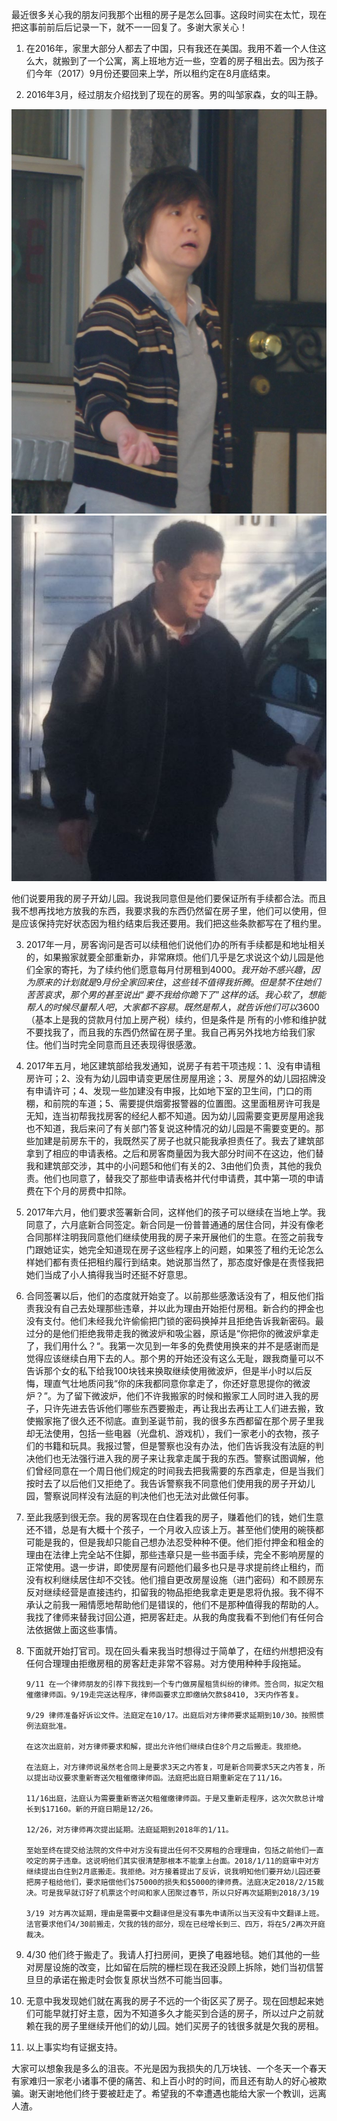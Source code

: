 最近很多关心我的朋友问我那个出租的房子是怎么回事。这段时间实在太忙，现在把这事前前后后记录一下，就不一一回复了。多谢大家关心！

1.	在2016年，家里大部分人都去了中国，只有我还在美国。我用不着一个人住这么大，就搬到了一个公寓，离上班地方近一些，空着的房子租出去。因为孩子们今年（2017）9月份还要回来上学，所以租约定在8月底结束。 

2.	2016年3月，经过朋友介绍找到了现在的房客。男的叫邹家森，女的叫王静。
 
![王静](https://github.com/roguetenants/wangjing/blob/master/wangjing.jpg)![邹家森](https://github.com/roguetenants/wangjing/blob/master/zou.jpg)

他们说要用我的房子开幼儿园。我说我同意但是他们要保证所有手续都合法。而且我不想再找地方放我的东西，我要求我的东西仍然留在房子里，他们可以使用，但是应该保持完好状态因为租约结束后我还要用。我们把这些条款都写在了租约里。

3.	2017年一月，房客询问是否可以续租他们说他们办的所有手续都是和地址相关的，如果搬家就要全部重新办，非常麻烦。他们几乎是乞求说这个幼儿园是他们全家的寄托，为了续约他们愿意每月付房租到$4000。我开始不感兴趣，因为原来的计划就是9月份全家回来住，这些钱不值得我折腾。但是禁不住她们苦苦哀求，那个男的甚至说出“要不我给你跪下了”这样的话。我心软了，想能帮人的时候尽量帮人吧，大家都不容易。既然是帮人，就告诉他们可以$3600（基本上是我的贷款月付加上房产税）续约，但是条件是 所有的小修和维护就不要找我了，而且我的东西仍然留在房子里。我自己再另外找地方给我们家住。他们当时完全同意而且还表现得很感激。

4.	2017年五月，地区建筑部给我发通知，说房子有若干项违规：1、没有申请租房许可；2、没有为幼儿园申请变更居住房屋用途；3、房屋外的幼儿园招牌没有申请许可；4、发现一些加建没有申报，比如地下室的卫生间，门口的雨棚，和前院的车道；5、需要提供烟雾报警器的位置图。这里面租房许可我是无知，连当初帮我找房客的经纪人都不知道。因为幼儿园需要变更房屋用途我也不知道，我后来问了有关部门答复说这种情况的幼儿园是不需要变更的。那些加建是前房东干的，我既然买了房子也就只能我承担责任了。我去了建筑部拿到了相应的申请表格。之后和房客商量因为我大部分时间不在这边，他们替我和建筑部交涉，其中的小问题5和他们有关的2、3由他们负责，其他的我负责。他们也同意了，替我交了那些申请表格并代付申请费，其中第一项的申请费在下个月的房费中扣除。

5.	2017年六月，他们要求签署新合同，这样他们的孩子可以继续在当地上学。我同意了，六月底新合同签定。新合同是一份普普通通的居住合同，并没有像老合同那样注明我同意他们继续使用我的房子来开展他们的生意。在签之前我专门跟她证实，她完全知道现在房子这些程序上的问题，如果签了租约无论怎么样她们都有责任把租约履行到结束。她说那当然了，那态度好像是在责怪我把她们当成了小人搞得我当时还挺不好意思。

6.	合同签署以后，他们的态度就开始变了。以前那些感激话没有了，相反他们指责我没有自己去处理那些违章，并以此为理由开始拒付房租。新合约的押金也没有支付。他们未经我允许偷偷把门锁的密码换掉并且拒绝告诉我新密码。最过分的是他们拒绝我带走我的微波炉和吸尘器，原话是“你把你的微波炉拿走了，我们用什么？“。我第一次见到一年多的免费使用换来的并不是感谢而是觉得应该继续白用下去的人。那个男的开始还没有这么无耻，跟我商量可以不告诉那个女的私下给我100块钱来换取继续使用微波炉，但是半小时以后反悔，理直气壮地质问我“你的床我都同意你拿走了，你还好意思提你的微波炉？”。为了留下微波炉，他们不许我搬家的时候和搬家工人同时进入我的房子，只许先进去告诉他们哪些东西要搬走，再让我出去再让工人们进去搬，致使搬家拖了很久还不彻底。直到圣诞节前，我的很多东西都留在那个房子里我却无法使用，包括一些电器（光盘机、游戏机），我们一家老小的衣物，孩子们的书籍和玩具。我报过警，但是警察也没有办法，他们告诉我没有法庭的判决他们也无法强行进入我的房子来让我拿走属于我的东西。警察试图调解，他们曾经同意在一个周日他们规定的时间我去把我需要的东西拿走，但是当我们按时去了以后他们又拒绝了。我告诉警察我不同意他们使用我的房子开幼儿园，警察说同样没有法庭的判决他们也无法对此做任何事。

7.	至此我感到很无奈。我的房客现在白住着我的房子，赚着他们的钱，她们生意还不错，总是有大概十个孩子，一个月收入应该上万。甚至他们使用的碗筷都可能是我的，但是我却只能自己想办法忍受种种不便。他们拒付押金和租金的理由在法律上完全站不住脚，那些违章只是一些书面手续，完全不影响房屋的正常使用。退一步讲，即使房屋有问题他们最多也只是寻求提前终止租约，而没有权利继续居住却不交钱。他们擅自更改房屋设施（进门密码）和不顾房东反对继续经营是直接违约，扣留我的物品拒绝我拿走更是恩将仇报。我不得不承认之前我一厢情愿地帮助他们是错误的，他们不是那种值得我的帮助的人。我找了律师来替我讨回公道，把房客赶走。从我的角度我看不到他们有任何合法依据做上面这些事情。

8.	下面就开始打官司。现在回头看来我当时想得过于简单了，在纽约州想把没有任何合理理由拒缴房租的房客赶走非常不容易。对方使用种种手段拖延。

        9/11 在一个律师朋友的引荐下我找到一个专门做房屋租赁纠纷的律师。签合同，拟定欠租催缴律师函。9/19走完送达程序，律师函要求立即缴纳欠款$8410, 3天内作答复。
        
        9/29 律师准备好诉讼文件。法庭定在10/17。出庭后对方律师要求延期到10/30。按照惯例法庭批准。
        
        在这次出庭前，对方律师要求和解，提出允许他们继续白住8个月之后搬走。我拒绝。
        
        在法庭上，对方律师说虽然老合同上是要求3天之内答复，可是新合同要求5天之内答复，所以提出动议要求重新寄送欠租催缴律师函。法庭把出庭日期重新定在了11/16。
        
        11/16出庭，法庭认为需要重新寄送欠租催缴律师函。于是又重新走程序，这次欠款总计增长到$17160。新的开庭日期是12/26。
        
        12/26，对方律师再次提出延期。法庭延期到2018年的1/11。
        
        至始至终在提交给法院的文件中对方没有提出任何不交房租的合理理由，包括之前他们一直咬定的房子违章。这说明他们其实很清楚那根本不能拿上台面。2018/1/11的庭审中对方继续提出白住到2月底搬走。我拒绝。对方接着提出了反诉，说我明知他们要开幼儿园还要把房子租给他们，要求赔偿他们$75000的损失和$5000的律师费。法庭决定2018/2/15裁决。可是我早就订好了机票这个时间和家人团聚过春节，所以只好再次延期到2018/3/19
        
        3/19 对方再次延期，理由是需要中文翻译但是没有事先申请所以当天没有中文翻译上班。法官要求他们4/30前搬走，欠我的钱的部分，现在已经增长到三、四万，将在5/2再次开庭裁决。     
        
        
9.  4/30 他们终于搬走了。我请人打扫房间，更换了电器地毯。她们其他的一些对房屋设施的改变，比如留在后院的栅栏现在我还没顾上拆除，她们当初信誓旦旦的承诺在搬走时会恢复原状当然不可能当回事。
10. 无意中我发现她们就在离我的房子不远的一个街区买了房子。现在回想起来她们可能早就打好主意，因为不知道多久才能买到合适的房子，所以过户之前就赖在我的房子里继续开他们的幼儿园。她们买房子的钱很多就是欠我的房租。
11.	以上事实均有证据支持。

大家可以想象我是多么的沮丧。不光是因为我损失的几万块钱、一个冬天一个春天有家难归一家老小诸事不便的痛苦、和上百小时的时间，而且还有助人的好心被欺骗。谢天谢地他们终于要被赶走了。希望我的不幸遭遇也能给大家一个教训，远离人渣。
